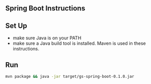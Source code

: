 ## Spring Boot Instructions

## Set Up

- make sure Java is on your PATH
- make sure a Java build tool is installed. Maven is used in these instructions.

## Run

```bash
mvn package && java -jar target/gs-spring-boot-0.1.0.jar
```
